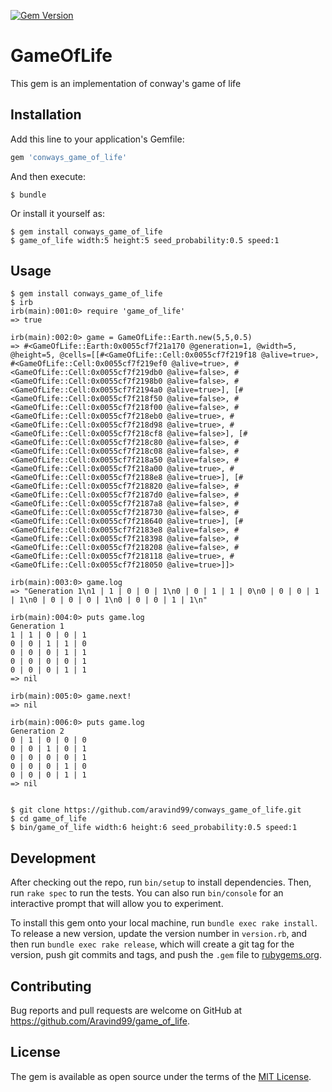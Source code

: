 [![Gem Version](https://badge.fury.io/rb/conways_game_of_life.svg)](https://badge.fury.io/rb/conways_game_of_life.svg)
# GameOfLife

This gem is an implementation of conway's game of life

## Installation

Add this line to your application's Gemfile:

```ruby
gem 'conways_game_of_life'
```

And then execute:

    $ bundle

Or install it yourself as:

    $ gem install conways_game_of_life
    $ game_of_life width:5 height:5 seed_probability:0.5 speed:1

## Usage

```
$ gem install conways_game_of_life
$ irb
irb(main):001:0> require 'game_of_life'
=> true

irb(main):002:0> game = GameOfLife::Earth.new(5,5,0.5)
=> #<GameOfLife::Earth:0x0055cf7f21a170 @generation=1, @width=5, @height=5, @cells=[[#<GameOfLife::Cell:0x0055cf7f219f18 @alive=true>, #<GameOfLife::Cell:0x0055cf7f219ef0 @alive=true>, #<GameOfLife::Cell:0x0055cf7f219db0 @alive=false>, #<GameOfLife::Cell:0x0055cf7f2198b0 @alive=false>, #<GameOfLife::Cell:0x0055cf7f2194a0 @alive=true>], [#<GameOfLife::Cell:0x0055cf7f218f50 @alive=false>, #<GameOfLife::Cell:0x0055cf7f218f00 @alive=false>, #<GameOfLife::Cell:0x0055cf7f218eb0 @alive=true>, #<GameOfLife::Cell:0x0055cf7f218d98 @alive=true>, #<GameOfLife::Cell:0x0055cf7f218cf8 @alive=false>], [#<GameOfLife::Cell:0x0055cf7f218c80 @alive=false>, #<GameOfLife::Cell:0x0055cf7f218c08 @alive=false>, #<GameOfLife::Cell:0x0055cf7f218a50 @alive=false>, #<GameOfLife::Cell:0x0055cf7f218a00 @alive=true>, #<GameOfLife::Cell:0x0055cf7f2188e8 @alive=true>], [#<GameOfLife::Cell:0x0055cf7f218820 @alive=false>, #<GameOfLife::Cell:0x0055cf7f2187d0 @alive=false>, #<GameOfLife::Cell:0x0055cf7f2187a8 @alive=false>, #<GameOfLife::Cell:0x0055cf7f218730 @alive=false>, #<GameOfLife::Cell:0x0055cf7f218640 @alive=true>], [#<GameOfLife::Cell:0x0055cf7f2183e8 @alive=false>, #<GameOfLife::Cell:0x0055cf7f218398 @alive=false>, #<GameOfLife::Cell:0x0055cf7f218208 @alive=false>, #<GameOfLife::Cell:0x0055cf7f218118 @alive=true>, #<GameOfLife::Cell:0x0055cf7f218050 @alive=true>]]>

irb(main):003:0> game.log
=> "Generation 1\n1 | 1 | 0 | 0 | 1\n0 | 0 | 1 | 1 | 0\n0 | 0 | 0 | 1 | 1\n0 | 0 | 0 | 0 | 1\n0 | 0 | 0 | 1 | 1\n"

irb(main):004:0> puts game.log
Generation 1
1 | 1 | 0 | 0 | 1
0 | 0 | 1 | 1 | 0
0 | 0 | 0 | 1 | 1
0 | 0 | 0 | 0 | 1
0 | 0 | 0 | 1 | 1
=> nil

irb(main):005:0> game.next!
=> nil

irb(main):006:0> puts game.log
Generation 2
0 | 1 | 0 | 0 | 0
0 | 0 | 1 | 0 | 1
0 | 0 | 0 | 0 | 1
0 | 0 | 0 | 1 | 0
0 | 0 | 0 | 1 | 1
=> nil

```


```

$ git clone https://github.com/aravind99/conways_game_of_life.git 
$ cd game_of_life
$ bin/game_of_life width:6 height:6 seed_probability:0.5 speed:1  

```

## Development

After checking out the repo, run `bin/setup` to install dependencies. Then, run `rake spec` to run the tests. You can also run `bin/console` for an interactive prompt that will allow you to experiment.

To install this gem onto your local machine, run `bundle exec rake install`. To release a new version, update the version number in `version.rb`, and then run `bundle exec rake release`, which will create a git tag for the version, push git commits and tags, and push the `.gem` file to [rubygems.org](https://rubygems.org).

## Contributing

Bug reports and pull requests are welcome on GitHub at https://github.com/Aravind99/game_of_life.

## License

The gem is available as open source under the terms of the [MIT License](http://opensource.org/licenses/MIT).

